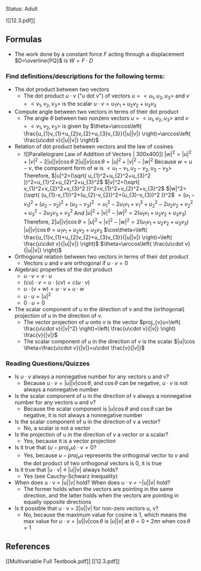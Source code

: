 Status: Adult

![[12.3.pdf]]
## Formulas

- The work done by a constant force $F$ acting through a displacement $D=\overline{PQ}$ is $W=F\cdot D$

### Find definitions/descriptions for the following terms: 

- The dot product between two vectors 
	- The dot product $u\cdot v$ ("u dot v") of vectors $u= <u_{1},u_{2},u_{3}>$ and $v= <v_{1},v_{2},v_{3}>$ is the scalar $u\cdot v=u_{1}v_{1}+u_{2}v_{2}+u_{3}v_{3}$
- Compute angle between two vectors in terms of their dot product  
	- The angle $\theta$ between two nonzero vectors $u= <u_{1},u_{2},u_{3}>$ and $v= <v_{1},v_{2},v_{3}>$ is given by $\theta=\arccos\left( \frac{u_{1}v_{1}+u_{2}v_{2}+u_{3}v_{3}}{|u||v|} \right)=\arccos\left( \frac{u\cdot v}{|u||v|} \right)$
- Relation of dot product between vectors and the law of cosines 
	- ![[Parallelogram Law of Addition of Vectors | 300x400]]
	$|w|^2=|u|^2+|v|^2-2|u||v|\cos \theta$
	$2|u||v|\cos \theta=|u|^2+|v|^2-|w|^2$
	Because $w=u-v$, the component form of $w$ is $<u_{1}-v_{1},u_{2}-v_{2},u_{3}-v_{3}>$
	Therefore, $|u|^2=(\sqrt{ u_{1}^2+u_{2}^2+u_{3}^2 })^2=u_{1}^2+u_{2}^2+u_{3}^2$ 
	$|v|^2=(\sqrt{ v_{1}^2+v_{2}^2+v_{3}^2 })^2=v_{1}^2+v_{2}^2+v_{3}^2$
	$|w|^2=(\sqrt{ (u_{1}-v_{1})^2+(u_{2}-v_{2})^2+(u_{3}-v_{3})^2 })^2$
		$=(u_{1}-v_{1})^2+(u_{2}-v_{2})^2+(u_{3}-v_{3})^2$
		$=u_{1}^2-2u_{1}v_{1}+v_{1}^2+u_{2}^2-2u_{2}v_{2}+v_{2}^2+u_{3}^2-2u_{3}v_{3}+v_{3}^2$
	And $|u|^2+|v|^2-|w|^2=2(u_{1}v_{1}+u_{2}v_{2}+u_{3}v_{3})$
	Therefore, $2|u||v|\cos \theta=|u|^2+|v|^2-|w|^2=2(u_{1}v_{1}+u_{2}v_{2}+u_{3}v_{3})$
		$|u||v|\cos \theta=u_{1}v_{1}+u_{2}v_{2}+u_{3}v_{3}$
		$\cos\theta=\left( \frac{u_{1}v_{1}+u_{2}v_{2}+u_{3}v_{3}}{|u||v|} \right)=\left( \frac{u\cdot v}{|u||v|} \right)$
		$\theta=\arccos\left( \frac{u\cdot v}{|u||v|} \right)$
- Orthogonal relation between two vectors in terms of their dot product 
	- Vectors $u$ and $v$ are orthogonal if $u\cdot v=0$
- Algebraic properties of the dot product 
	- $u\cdot v=v\cdot u$
	- $(cu)\cdot v=u\cdot(cv)=c(u\cdot v)$
	- $u\cdot(v+w)=u\cdot v+u\cdot w$
	- $u\cdot u=|u|^2$
	- $0\cdot u=0$
- The scalar component of u in the direction of v and the (orthogonal) projection of u in the direction of v.
	- The vector projection of $u$ onto $v$ is the vector $proj_{v}u=\left( \frac{u\cdot v}{|v|^2} \right)=\left( \frac{u\cdot v}{|v|} \right) \frac{v}{|v|}$
	- The scalar component of $u$ in the direction of $v$ is the scalar $|u|\cos \theta=\frac{u\cdot v}{|v|}=u\cdot \frac{v}{|v|}$

### Reading Questions/Quizzes

- Is $u \cdot v$ always a nonnegative number for any vectors u and v? 
	- Because $u\cdot v=|u||v|\cos \theta$, and $\cos \theta$ can be negative, $u\cdot v$ is not always a nonnegative number
- Is the scalar component of u in the direction of v always a nonnegative number for any vectors u and v? 
	- Because the scalar component is $|u|\cos \theta$ and $\cos \theta$ can be negative, it is not always a nonnegative number 
- Is the scalar component of u in the direction of v a vector? 
	- No, a scalar is not a vector 
- Is the projection of u in the direction of v a vector or a scalar? 
	- Yes, because it is a vector projection 
- Is it true that $(u-proj_{v}u)\cdot v=0$?  
	- Yes, because $u-proj_{v}u$ represents the orthogonal vector to $v$ and the dot product of two orthogonal vectors is 0, it is true 
- Is it true that |u · v| ≤ |u||v| always holds? 
	- Yes (see Cauchy-Schwarz Inequality) 
- When does u · v = |u||v| hold? When does u · v = −|u||v| hold?  
	- The former holds when the vectors are pointing in the same direction, and the latter holds when the vectors are pointing in equally opposite directions
- Is it possible that u · v = 2|u||v| for non-zero vectors u, v?
	- No, because the maximum value for cosine is 1, which means the max value for $u\cdot v=|u||v|\cos \theta$ is $|u||v|$ at $\theta=0+2\pi n$ when $\cos \theta=1$

## References

[[Multivariable Full Textbook.pdf]]
[[12.3.pdf]]